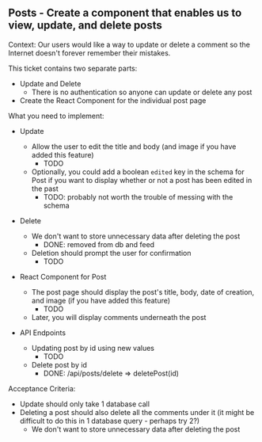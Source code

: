 ## Posts - Create a component that enables us to view, update, and delete posts

Context: Our users would like a way to update or delete a comment so the Internet doesn't forever remember their mistakes.

This ticket contains two separate parts:

- Update and Delete
  - There is no authentication so anyone can update or delete any post
- Create the React Component for the individual post page

What you need to implement:

- Update

  - Allow the user to edit the title and body (and image if you have added this feature)
    - TODO
  - Optionally, you could add a boolean `edited` key in the schema for Post if you want to display whether or not a post has been edited in the past
    - TODO: probably not worth the trouble of messing with the schema

- Delete

  - We don't want to store unnecessary data after deleting the post
    - DONE: removed from db and feed
  - Deletion should prompt the user for confirmation
    - TODO

- React Component for Post

  - The post page should display the post's title, body, date of creation, and image (if you have added this feature)
    - TODO 
  - Later, you will display comments underneath the post

- API Endpoints

  - Updating post by id using new values
    - TODO
  - Delete post by id
    - DONE: /api/posts/delete => deletePost(id)

Acceptance Criteria:

- Update should only take 1 database call
- Deleting a post should also delete all the comments under it (it might be difficult to do this in 1 database query - perhaps try 2?)
  - We don't want to store unnecessary data after deleting the post

